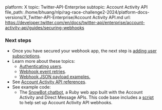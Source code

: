 platform: X
topic: Twitter-API-Enterprise
subtopic: Account Activity API
file_path: /home/bhuang/nlp/rag-race-challenge2-2024/platform-docs-versions/X_Twitter-API-Enterprise/Account Activity API.md
url: https://developer.twitter.com/en/docs/twitter-api/enterprise/account-activity-api/guides/securing-webhooks


### Next steps

* Once you have secured your webhook app, the next step is [adding user subscriptions](https://developer.twitter.com/en/docs/twitter-api/enterprise/account-activity-api/guides/managing-webhooks-and-subscriptions).
* Learn more about these topics:
    * [Authenticating users](https://developer.twitter.com/en/docs/twitter-api/enterprise/account-activity-api/guides/authenticating-users).
    * [Webhook event retries](https://developer.twitter.com/en/docs/twitter-api/enterprise/account-activity-api/guides/activity-retries).
    * [Webhook JSON payload examples.](https://developer.twitter.com/en/docs/twitter-api/enterprise/account-activity-api/guides/account-activity-data-objects)
* See [Account Activity API references](https://developer.twitter.com/en/docs/twitter-api/enterprise/account-activity-api/api-reference).
* See example code:  
    * The [SnowBot chatbot](https://github.com/twitterdev/SnowBotDev), a Ruby web app built with the Account Activity and Direct Message APIs. This code base includes a [script](https://github.com/twitterdev/SnowBotDev/wiki/Account-Activity-API-setup-script) to help set up Account Activity API webhooks.